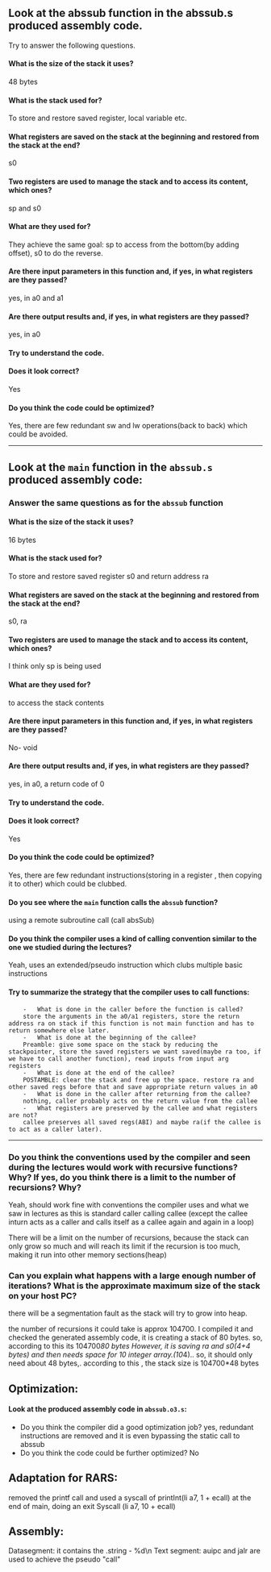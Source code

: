 ## Look at the abssub function in the abssub.s produced assembly code.

Try to answer the following questions.

  

#### What is the size of the stack it uses?

48 bytes

#### What is the stack used for?

To store and restore saved register, local variable etc.

#### What registers are saved on the stack at the beginning and restored from the stack at the end?

s0

#### Two registers are used to manage the stack and to access its content, which ones?

sp and s0

#### What are they used for?

They achieve the same goal: sp to access from the bottom(by adding offset), s0 to do the reverse.

#### Are there input parameters in this function and, if yes, in what registers are they passed?

yes, in a0 and a1

#### Are there output results and, if yes, in what registers are they passed?

yes, in a0

#### Try to understand the code.

#### Does it look correct?

Yes

#### Do you think the code could be optimized?

Yes, there are few redundant sw and lw operations(back to back) which could be avoided.



----------------

## Look at the `main` function in the `abssub.s` produced assembly code:
    
   ### Answer the same questions as for the `abssub` function
  

#### What is the size of the stack it uses?

16 bytes

#### What is the stack used for?

To store and restore saved register s0 and return address ra

#### What registers are saved on the stack at the beginning and restored from the stack at the end?

s0, ra

#### Two registers are used to manage the stack and to access its content, which ones?

I think only sp is being used

#### What are they used for?

to access the stack contents

#### Are there input parameters in this function and, if yes, in what registers are they passed?

No- void

#### Are there output results and, if yes, in what registers are they passed?

yes, in a0, a return code of 0

#### Try to understand the code.

#### Does it look correct?

Yes

#### Do you think the code could be optimized?

Yes, there are few redundant instructions(storing in a register , then copying it to other) which could be clubbed. 

#### Do you see where the `main` function calls the `abssub` function?
using a remote subroutine call (call	absSub)
####  Do you think the compiler uses a kind of calling convention similar to the one we studied during the lectures?
Yeah, uses an extended/pseudo instruction which clubs multiple basic instructions
#### Try to summarize the strategy that the compiler uses to call functions:
        -   What is done in the caller before the function is called?
        store the arguments in the a0/a1 registers, store the return address ra on stack if this function is not main function and has to return somewhere else later.
        -   What is done at the beginning of the callee?
        Preamble: give some space on the stack by reducing the stackpointer, store the saved registers we want saved(maybe ra too, if we have to call another function), read inputs from input arg registers
        -   What is done at the end of the callee?
        POSTAMBLE: clear the stack and free up the space. restore ra and other saved regs before that and save appropriate return values in a0
        -   What is done in the caller after returning from the callee?
        nothing, caller probably acts on the return value from the callee 
        -   What registers are preserved by the callee and what registers are not?
        callee preserves all saved regs(ABI) and maybe ra(if the callee is to act as a caller later).

-------------

### Do you think the conventions used by the compiler and seen during the lectures would work with recursive functions? Why? If yes, do you think there is a limit to the number of recursions? Why?

Yeah, should work fine with conventions the compiler uses and what we saw in lectures as this is standard caller calling callee (except the callee inturn acts as a caller and calls itself as a callee again and again in a loop)

There will be a limit on the number of recursions, because the stack can only grow so much and will reach its limit if the recursion is too much, making it run into other memory sections(heap)

### Can you explain what happens with a large enough number of iterations? What is the approximate maximum size of the stack on your host PC?
there will be a segmentation fault as the stack will try to grow into heap.

the number of recursions it could take is approx 104700.
I compiled it and checked the generated assembly code, it is creating a stack of 80 bytes. so, according to this its 104700*80 bytes
However, it is saving ra and s0(4+4 bytes) and then needs space for 10 integer array.(10*4).. so, it should only need about 48 bytes,. according to this , the stack size is 104700*48 bytes

## Optimization:
#### Look at the produced assembly code in `abssub.o3.s`:
-   Do you think the compiler did a good optimization job?
	yes, redundant instructions are removed and it is even bypassing the static call to abssub
-   Do you think the code could be further optimized?
 No
## Adaptation for RARS:
removed the printf call and used a syscall of printInt(li a7, 1 +  ecall)
at the end of main, doing an exit Syscall (li a7, 10 + ecall)

## Assembly:
Datasegment: it contains the .string - %d\n
Text segment: auipc and jalr are used to achieve the pseudo "call"
